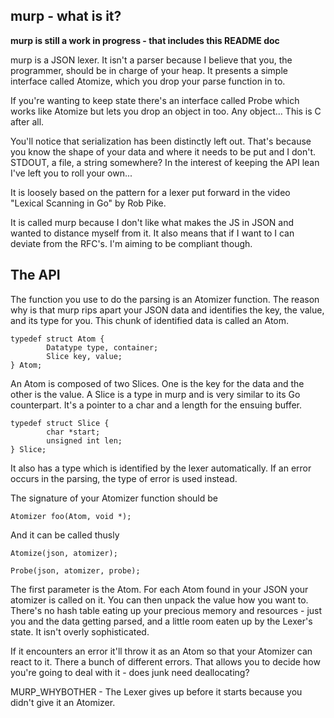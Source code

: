## murp - what is it?

**murp is still a work in progress - that includes this README doc**

murp is a JSON lexer. It isn't a parser because I believe that you, the programmer, should be in charge of your heap. It presents a simple interface called Atomize, which you drop your parse function in to. 

If you're wanting to keep state there's an interface called Probe which works like Atomize but lets you drop an object in too. Any object... This is C after all.

You'll notice that serialization has been distinctly left out. That's because you know the shape of your data and where it needs to be put and I don't. STDOUT, a file, a string somewhere? In the interest of keeping the API lean I've left you to roll your own...

It is loosely based on the pattern for a lexer put forward in the video "Lexical Scanning in Go" by Rob Pike.

It is called murp because I don't like what makes the JS in JSON and wanted to distance myself from it. It also means that if I want to I can deviate from the RFC's. I'm aiming to be compliant though.

## The API

The function you use to do the parsing is an Atomizer function. The reason why is that murp rips apart your JSON data and identifies the key, the value, and its type for you. This chunk of identified data is called an Atom.

```
typedef struct Atom {
        Datatype type, container;
        Slice key, value;
} Atom;
```

An Atom is composed of two Slices. One is the key for the data and the other is the value. A Slice is a type in murp and is very similar to its Go counterpart. It's a pointer to a char and a length for the ensuing buffer.

```
typedef struct Slice {
        char *start;
        unsigned int len;
} Slice;
```


It also has a type which is identified by the lexer automatically. If an error occurs in the parsing, the type of error is used instead.


The signature of your Atomizer function should be 

```
Atomizer foo(Atom, void *);
```

And it can be called thusly

```
Atomize(json, atomizer);

Probe(json, atomizer, probe);
```

The first parameter is the Atom. For each Atom found in your JSON your atomizer is called on it. You can then unpack the value how you want to. There's no hash table eating up your precious memory and resources - just you and the data getting parsed, and a little room eaten up by the Lexer's state. It isn't overly sophisticated.

If it encounters an error it'll throw it as an Atom so that your Atomizer can react to it. There a bunch of different errors. That allows you to decide how you're going to deal with it - does junk need deallocating?

MURP_WHYBOTHER - The Lexer gives up before it starts because you didn't give it an Atomizer.
